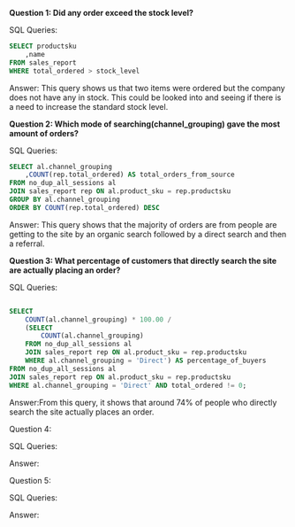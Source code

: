 **Question 1: Did any order exceed the stock level?**

SQL Queries:
```sql
SELECT productsku
    ,name
FROM sales_report
WHERE total_ordered > stock_level
```

Answer: This query shows us that two items were ordered but the company does not have any in stock. This could be looked into and seeing if there is a need to increase the standard stock level. 



**Question 2: Which mode of searching(channel_grouping) gave the most amount of orders?**

SQL Queries:
```sql 
SELECT al.channel_grouping
	,COUNT(rep.total_ordered) AS total_orders_from_source
FROM no_dup_all_sessions al
JOIN sales_report rep ON al.product_sku = rep.productsku
GROUP BY al.channel_grouping
ORDER BY COUNT(rep.total_ordered) DESC
```
Answer: This query shows that the majority of orders are from people are getting to the site by an organic search followed by a direct search and then a referral. 



**Question 3: What percentage of customers that directly search the site are actually placing an order?**

SQL Queries:
```sql

SELECT 
	COUNT(al.channel_grouping) * 100.00 / 
	(SELECT 
		COUNT(al.channel_grouping) 
	FROM no_dup_all_sessions al
	JOIN sales_report rep ON al.product_sku = rep.productsku
	WHERE al.channel_grouping = 'Direct') AS percentage_of_buyers
FROM no_dup_all_sessions al
JOIN sales_report rep ON al.product_sku = rep.productsku
WHERE al.channel_grouping = 'Direct' AND total_ordered != 0;
```

Answer:From this query, it shows that around 74% of people who directly search the site actually places an order.




Question 4: 

SQL Queries:

Answer:



Question 5: 

SQL Queries:

Answer:
